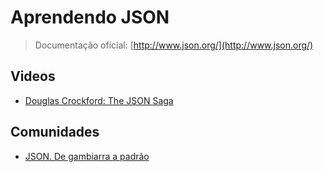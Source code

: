 # Aprendendo JSON

> Documentação oficial: [http://www.json.org/](http://www.json.org/)


## Videos
* [Douglas Crockford: The JSON Saga](http://www.youtube.com/watch?v=-C-JoyNuQJs)

## Comunidades
* [JSON. De gambiarra a padrão](http://loopinfinito.com.br/2013/06/18/json-de-gambiarra-a-padrao/)